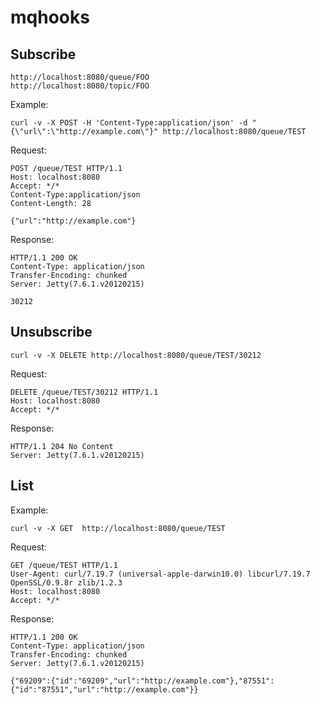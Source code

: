 # mqhooks


## Subscribe


    http://localhost:8080/queue/FOO
    http://localhost:8080/topic/FOO

Example:

    curl -v -X POST -H 'Content-Type:application/json' -d "{\"url\":\"http://example.com\"}" http://localhost:8080/queue/TEST

Request:

    POST /queue/TEST HTTP/1.1
    Host: localhost:8080
    Accept: */*
    Content-Type:application/json
    Content-Length: 28

    {"url":"http://example.com"}

Response:

    HTTP/1.1 200 OK
    Content-Type: application/json
    Transfer-Encoding: chunked
    Server: Jetty(7.6.1.v20120215)

    30212


## Unsubscribe

    curl -v -X DELETE http://localhost:8080/queue/TEST/30212


Request:

    DELETE /queue/TEST/30212 HTTP/1.1
    Host: localhost:8080
    Accept: */*

Response:

    HTTP/1.1 204 No Content
    Server: Jetty(7.6.1.v20120215)

List
----

Example:

    curl -v -X GET  http://localhost:8080/queue/TEST

Request:

    GET /queue/TEST HTTP/1.1
    User-Agent: curl/7.19.7 (universal-apple-darwin10.0) libcurl/7.19.7 OpenSSL/0.9.8r zlib/1.2.3
    Host: localhost:8080
    Accept: */*

Response:

    HTTP/1.1 200 OK
    Content-Type: application/json
    Transfer-Encoding: chunked
    Server: Jetty(7.6.1.v20120215)

    {"69209":{"id":"69209","url":"http://example.com"},"87551":{"id":"87551","url":"http://example.com"}}
